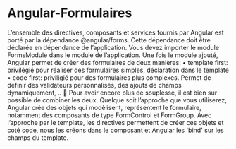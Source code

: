 # Angular-Formulaires
L’ensemble des directives, composants et services fournis par Angular est porté par la dépendance @angular/forms. Cette dépendance doit être déclarée en dépendance de l’application. Vous devez importer le module FormsModule dans le module de l’application. Une fois le module ajouté, Angular permet de créer des formulaires de deux manières: • template first: privilégié pour réaliser des formulaires simples, déclaration dans le template • code first: priviligié pour des formulaires plus complexes. Permet de définir des validateurs personnalisés, des ajouts de champs dynamiquement, ..  Pour avoir encore plus de souplesse, il est bien sur possible de combiner les deux. Quelque soit l’approche que vous utiliserez, Angular crée des objets qui modèlisent, représentent le formulaire, notamment des composants de type FormControl et FormGroup. Avec l’approche par le template, les directives permettent de créer ces objets et coté code, nous les créons dans le composant et Angular les 'bind' sur les champs du template.
